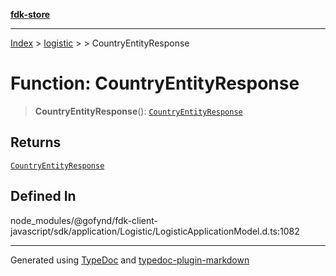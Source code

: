 [**fdk-store**](../../../README.md)
***

[Index](../../../API.md) > [logistic](../../README.md) > [<internal>](../README.md) > CountryEntityResponse

# Function: CountryEntityResponse

> **CountryEntityResponse**(): [`CountryEntityResponse`](../type-aliases/type-alias.CountryEntityResponse.md)

## Returns

[`CountryEntityResponse`](../type-aliases/type-alias.CountryEntityResponse.md)

## Defined In

node\_modules/@gofynd/fdk-client-javascript/sdk/application/Logistic/LogisticApplicationModel.d.ts:1082

***
Generated using [TypeDoc](https://typedoc.org/) and [typedoc-plugin-markdown](https://www.npmjs.com/package/typedoc-plugin-markdown)
